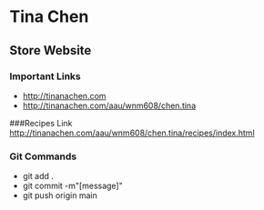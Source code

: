 # Tina Chen

## Store Website 

### Important Links

- http://tinanachen.com
- http://tinanachen.com/aau/wnm608/chen.tina

###Recipes Link
http://tinanachen.com/aau/wnm608/chen.tina/recipes/index.html

### Git Commands

- git add .
- git commit -m"[message]"
- git push origin main